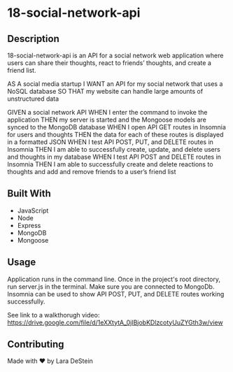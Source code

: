 # 18-social-network-api

## Description

18-social-network-api is an API for a social network web application where users can share their thoughts, react to friends’ thoughts, and create a friend list.

AS A social media startup
I WANT an API for my social network that uses a NoSQL database
SO THAT my website can handle large amounts of unstructured data

GIVEN a social network API
WHEN I enter the command to invoke the application
THEN my server is started and the Mongoose models are synced to the MongoDB database
WHEN I open API GET routes in Insomnia for users and thoughts
THEN the data for each of these routes is displayed in a formatted JSON
WHEN I test API POST, PUT, and DELETE routes in Insomnia
THEN I am able to successfully create, update, and delete users and thoughts in my database
WHEN I test API POST and DELETE routes in Insomnia
THEN I am able to successfully create and delete reactions to thoughts and add and remove friends to a user’s friend list

## Built With

* JavaScript
* Node
* Express
* MongoDB
* Mongoose

## Usage

Application runs in the command line. Once in the project's root directory, run server.js in the terminal. Make sure you are connected to MongoDb. Insomnia can be used to show API POST, PUT, and DELETE routes working successfully. 

See link to a walkthorugh video: https://drive.google.com/file/d/1eXXtytA_0jIBjobKDlzcotyUuZYGth3w/view

## Contributing
Made with &hearts; by Lara DeStein